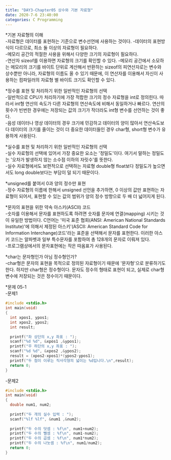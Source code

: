 ```yaml
---
title: "DAY3-Chapter05 상수와 기본 자료형"
date: 2020-7-6 23:40:00
categories: C Programming 
---
```


*기본 자료형의 이해  
-자료형은 데이터를 표현하는 기준으로 변수선언에 사용하는 것이다.
-데이터의 표현방식이 다르므로, 최소 둘 이상의 자료형이 필요하다.  
-메모리 공간의 적절한 사용을 위해서 다양한 크기의 자료형이 필요하다.  
-연산자 sizeof를 이용하면 자료형의 크기를 확인할 수 있다.
-메모리 공간에서 소모하는 메모리의 크기를 바이트 단위로 계산해서 반환하는 sizeof의 피연산자로는 변수와 상수뿐만 아니라, 자료형의 이름도 올 수 있기 때문에, 이 연산자를 이용해서 자신이
사용하는 컴파일러의 자료형 별 바이트 크기도 확인할 수 있다.  

*정수를 표현 및 처리하기 위한 일반적인 자료형의 선택  
-일반적으로 CPU가 처리하기에 가장 적합한 크기의 정수 자료형을 int로 정의힌다. 따라서 int형 연산의 속도가 다른 자료형의 연산속도에 비해서 동일하거나 빠르다. 연산의 횟수가 빈번한 경우에는
저장되는 값의 크기가 작더라도 int형 변수를 선언하는 것이 좋다.  
-음성 데이터나 영상 데이터의 경우 크기에 민감하고 데이터의 양이 많아서 연산속도보다 데이터의 크기를 줄이는 것이 더 중요한 데이터들인 경우 char형, short형 변수가 유용하게 사용된다.  

*실수를 표현 및 처리하기 위한 일반적인 자료형의 선택  
-실수 자료헝의 선택에 있어서 가장 중요한 요소는 '정밀도'이다. 여기서 말하는 정밀도는 '오차가 발생하지 않는 소수점 이하의 자릿수'를 뜻한다.  
-실수 자료형에서도 보편적으로 선택하는 자료형 double형 float보다 정밀도가 높으면서도 long double보다는 부담이 덜 되기 때문이다.  

*unsigned를 붙여서 0과 양의 정수만 표현  
-정수 자료형의 이름에 한해서 unsigned 선언을 추가하면, 0 이상의 값만 표현하는 자료형이 되어서, 표현할 수 있는 값의 범위가 양의 정수 방향으로 두 배 더 넓어지게 된다.  

*문자의 표현을 위한 약속 아스키(ASCII) 코드  
-숫자를 이용해서 문자를 표현하도록 하려면 숫자를 문자에 연결(mapping) 시키는 것이 유일한 방법이다. C언어는 '미국 표준 협회(ANSI: American National Standards Institute)'에 의해서 
제정된 아스키'(ASCII: American Standard Code for Information Interchange)코드'라는 표준을 선택해서 문자를 표현한다. 이러한 아스키 코드는 알파벳과 일부 특수문자를 포함하여 총 
128개의 문자로 이뤄져 있다.  
-프로그램상에서의 문자표현에는 작은 따옴표가 사용된다.  

*char는 문자형인가 아님 정수형인가?  
-char형은 문자의 표현을 목적으로 정의된 자료형이기 때문에 '문자형'으로 분류하기도 한다. 하지만 char형은 정수형이다. 문자도 정수의 형태로 표현이 되고, 실제로 char형 변수에 
저장되는 것은 정수이기 때문이다.

*문제 05-1  
-문제1  
```C
#include <stdio.h>
int main(void)
{
  int xpos1, ypos1;
  int xpos2, ypos2;
  int result;
  
  printf("좌 상단의 x,y 좌표 : ");
  scanf("%d %d", &xpos1 ,&ypos1);
  printf("우 하단의 x,y 좌표 : ");
  scanf("%d %d", &xpos2 ,&ypos2);
  result = (xpos2-xpos1)*(ypos2-ypos1);
  printf("두 점이 이루는 직사각형의 넓이는 %d입니다.\n",result);
  return 0;
}
```  

-문제2  
```C
#include <stdio.h>
int main(void)
{
  double num1, num2;
  
  printf("두 개의 실수 입력 : ");
  scanf("%lf %lf", &num1 ,&num2);
  
  printf("두 수의 덧셈 : %f\n", num1+num2);
  printf("두 수의 뺄셈 : %f\n", num1-num2);
  printf("두 수의 곱셈 : %f\n", num1*num2);
  printf("두 수의 나눗셈 : %f\n", num1/num2);
  return 0;
}
```




